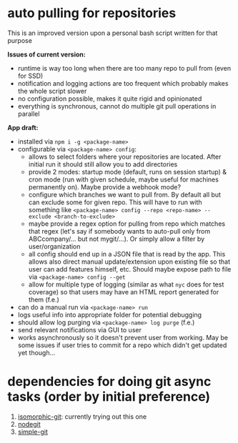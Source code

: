 # auto pulling for repositories

This is an improved version upon a personal bash script written for that purpose

**Issues of current version:**
- runtime is way too long when there are too many repo to pull from (even for SSD)
- notification and logging actions are too frequent which probably makes the whole script slower
- no configuration possible, makes it quite rigid and opinionated
- everything is synchronous, cannot do multiple git pull operations in parallel

**App draft:**
- installed via `npm i -g <package-name>`
- configurable via `<package-name> config`:
  - allows to select folders where your repositories are located. After initial run it should still allow you to add directories
  - provide 2 modes: startup mode (default, runs on session startup) & cron mode (run with given schedule, maybe useful for machines permanently on). Maybe provide a webhook mode?
  - configure which branches we want to pull from. By default all but can exclude some for given repo. This will have to run with something like `<package-name> config --repo <repo-name> --exclude <branch-to-exclude>`
  - maybe provide a regex option for pulling from repo which matches that regex (let's say if somebody wants to auto-pull only from ABCcompany/... but not mygit/...). Or simply allow a filter by user/organization
  - all config should end up in a JSON file that is read by the app. This allows also direct manual update/extension upon existing file so that user can add features himself, etc. Should maybe expose path to file via `<package-name> config --get`
  - allow for multiple type of logging (similar as what `nyc` does for test coverage) so that users may have an HTML report generated for them (f.e.)
- can do a manual run via `<package-name> run`
- logs useful info into appropriate folder for potential debugging
- should allow log purging via `<package-name> log purge` (f.e.)
- send relevant notifications via GUI to user
- works asynchronously so it doesn't prevent user from working. May be some issues if user tries to commit for a repo which didn't get updated yet though...

# dependencies for doing git async tasks (order by initial preference)

1. [isomorphic-git](https://www.npmjs.com/package/isomorphic-git): currently trying out this one
2. [nodegit](https://www.npmjs.com/package/nodegit)
3. [simple-git](https://www.npmjs.com/package/simple-git)
